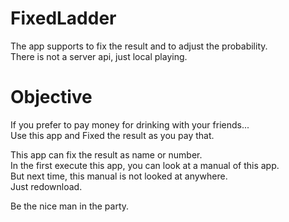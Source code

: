 # FixedLadder
The app supports to fix the result and to adjust the probability.  
There is not a server api, just local playing.

# Objective
If you prefer to pay money for drinking with your friends...  
Use this app and Fixed the result as you pay that.  

This app can fix the result as name or number.  
In the first execute this app, you can look at a manual of this app.  
But next time, this manual is not looked at anywhere.  
Just redownload.  

Be the nice man in the party.
